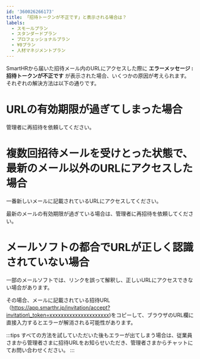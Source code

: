 ```yaml
---
id: '360026266173'
title: 「招待トークンが不正です」と表示される場合は？
labels:
  - スモールプラン
  - スタンダードプラン
  - プロフェッショナルプラン
  - ¥0プラン
  - 人材マネジメントプラン
---
```

SmartHRから届いた招待メール内のURLにアクセスした際に **エラーメッセージ : 招待トークンが不正です** が表示された場合、いくつかの原因が考えられます。それぞれの解決方法は以下の通りです。

# URLの有効期限が過ぎてしまった場合

管理者に再招待を依頼してください。

# 複数回招待メールを受けとった状態で、最新のメール以外のURLにアクセスした場合

一番新しいメールに記載されているURLにアクセスしてください。

最新のメールの有効期限が過ぎている場合は、管理者に再招待を依頼してください。

# メールソフトの都合でURLが正しく認識されていない場合

一部のメールソフトでは、リンクを誤って解釈し、正しいURLにアクセスできない場合があります。

その場合、メールに記載されている招待URL（https://app.smarthr.jp/invitation/accept?invitation\_token=xxxxxxxxxxxxxxxxxxxxx)をコピーして、ブラウザのURL欄に直接入力するとエラーが解消される可能性があります。

:::tips
すべての方法を試していただいた後もエラーが出てしまう場合は、従業員さまから管理者さまに招待URLをお知らせいただき、管理者さまからチャットにてお問い合わせください。
:::

